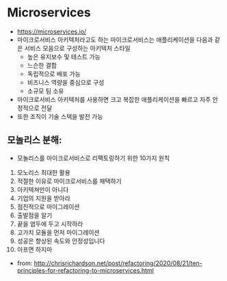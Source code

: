 # Microservices
* https://microservices.io/
* 마이크로서비스 아키텍처라고도 하는 마이크로서비스는 애플리케이션을 다음과 같은 서비스 모음으로 구성하는 아키텍처 스타일
  * 높은 유지보수 및 테스트 가능
  * 느슨한 결합
  * 독립적으로 배포 가능
  * 비즈니스 역량을 중심으로 구성
  * 소규모 팀 소유
* 마이크로서비스 아키텍처를 사용하면 크고 복잡한 애플리케이션을 빠르고 자주 안정적으로 전달
* 또한 조직이 기술 스택을 발전 가능

## 모놀리스 분해:
  * 모놀리스를 마이크로서비스로 리팩토링하기 위한 10가지 원칙
1. 모노리스 최대한 활용
2. 적절한 이유로 마이크로서비스를 채택하기
3. 아키텍쳐만이 아니다
4. 기업의 지원을 받아라
5. 점진적으로 마이그레이션
6. 출발점을 알기
7. 끝을 염두에 두고 시작하라
8. 고가치 모듈을 먼저 마이그레이션
9. 성공은 향상된 속도와 안정성입니다
10. 아프면 하지마
  * from: http://chrisrichardson.net/post/refactoring/2020/08/21/ten-principles-for-refactoring-to-microservices.html

